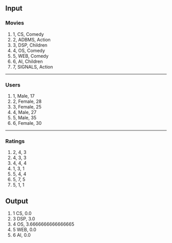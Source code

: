 ## Input

### Movies
1. 1, CS, Comedy
2. 2, ADBMS, Action
3. 3, DSP, Children
4. 4, OS, Comedy
5. 5, WEB, Comedy
6. 6, AI, Children
7. 7, SIGNALS, Action

***

### Users
1. 1, Male, 17
2. 2, Female, 28
3. 3, Female, 25
4. 4, Male, 27
5. 5, Male, 35
6. 6, Female, 30

***

### Ratings
1. 2, 4, 3
2. 4, 3, 3
3. 4, 4, 4
4. 1, 3, 1
5. 5, 4, 4
6. 5, 7, 5
7. 5, 1, 1


## Output
1. 1	CS, 0.0
2. 3	DSP, 3.0
3. 4	OS, 3.6666666666666665
4. 5	WEB, 0.0
5. 6	AI, 0.0